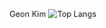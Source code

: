 Geon Kim
![Top Langs](https://github-readme-stats.vercel.app/api/top-langs/?username=gunGeongun&layout=compact&theme=dracula)

